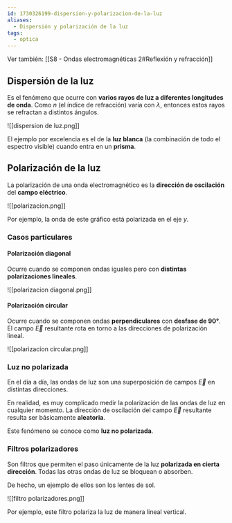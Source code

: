 ```yaml
---
id: 1730326199-dispersion-y-polarizacion-de-la-luz
aliases:
  - Dispersión y polarización de la luz
tags:
  - optica
---
```


Ver también: [[S8 - Ondas electromagnéticas 2#Reflexión y refracción]]

## Dispersión de la luz

Es el fenómeno que ocurre con **varios rayos de luz a diferentes longitudes de onda**. Como $n$ (el índice de refracción) varía con $\lambda$, entonces estos rayos se refractan a distintos ángulos.

![[dispersion de luz.png]]

El ejemplo por excelencia es el de la **luz blanca** (la combinación de todo el espectro visible) cuando entra en un **prisma**.

## Polarización de la luz

La polarización de una onda electromagnético es la **dirección de oscilación** del **campo eléctrico**.

![[polarizacion.png]]

Por ejemplo, la onda de este gráfico está polarizada en el eje $y$.

### Casos particulares

#### Polarización diagonal

Ocurre cuando se componen ondas iguales pero con **distintas polarizaciones lineales**.

![[polarizacion diagonal.png]]

#### Polarización circular

Ocurre cuando se componen ondas **perpendiculares** con **desfase de $90°$**. El campo $\vec{E}$ resultante rota en torno a las direcciones de polarización lineal.

![[polarizacion circular.png]]

### Luz no polarizada

En el día a día, las ondas de luz son una superposición de campos $\vec{E}$ en distintas direcciones.

En realidad, es muy complicado medir la polarización de las ondas de luz en cualquier momento. La dirección de oscilación del campo $\vec{E}$ resultante resulta ser básicamente **aleatoria**.

Este fenómeno se conoce como **luz no polarizada**.

### Filtros polarizadores

Son filtros que permiten el paso únicamente de la luz **polarizada en cierta dirección**. Todas las otras ondas de luz se bloquean o absorben.

De hecho, un ejemplo de ellos son los lentes de sol.

![[filtro polarizadores.png]]

Por ejemplo, este filtro polariza la luz de manera lineal vertical.
